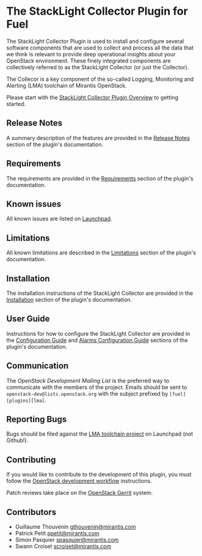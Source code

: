 The StackLight Collector Plugin for Fuel
========================================

The StackLight Collector Plugin is used to install and
configure several software components that are used to
collect and process all the data that we think is relevant
to provide deep operational insights about your OpenStack environment.
These finely integrated components are collectively referred to as
the StackLight Collector (or just the Collector).

The Collecor is a key component of the so-called Logging,
Monitoring and Alerting (LMA) toolchain of Mirantis OpenStack.

Please start with the [StackLight Collector Plugin Overview](
http://fuel-plugin-lma-collector.readthedocs.org/en/latest/overview.html)
to getting started.

Release Notes
-------------

A summary description of the features are provided in the [Release Notes](
http://fuel-plugin-lma-collector.readthedocs.org/en/latest/releases.html)
section of the plugin's documentation.

Requirements
------------

The requirements are provided in the [Requirements](
http://fuel-plugin-lma-collector.readthedocs.org/en/latest/overview.html#requirements)
section of the plugin's documentation.

Known issues
------------

All known issues are listed on [Launchpad](
https://bugs.launchpad.net/lma-toolchain).

Limitations
-----------

All known limitations are described in the [Limitations](
http://fuel-plugin-lma-collector.readthedocs.org/en/latest/overview.html#limitations)
section of the plugin's documentation.

Installation
------------

The installation instructions of the StackLight Collector are provided
in the [Installation](
http://fuel-plugin-lma-collector.readthedocs.org/en/latest/installation.html#installation)
section of the plugin's documentation.

User Guide
----------

Instructions for how to configure the StackLight Collector
are provided in the [Configuration Guide](
http://fuel-plugin-lma-collector.readthedocs.org/en/latest/configuration.html)
and [Alarms Configuration Guide](
http://fuel-plugin-lma-collector.readthedocs.org/en/latest/alarms.html)
sections of the plugin's documentation.

Communication
-------------

The *OpenStack Development Mailing List* is the preferred way to communicate
with the members of the project.
Emails should be sent to `openstack-dev@lists.openstack.org` with the subject
prefixed by `[fuel][plugins][lma]`.

Reporting Bugs
--------------

Bugs should be filed against the [LMA toolchain project](
https://launchpad.net/lma-toolchain) on Launchpad (not Github!).

Contributing
------------

If you would like to contribute to the development of this plugin,
you must follow the [OpenStack development workflow](
http://docs.openstack.org/infra/manual/developers.html#development-workflow)
instructions.

Patch reviews take place on the [OpenStack Gerrit](
https://review.openstack.org/#/q/status:open+project:openstack/fuel-plugin-lma-collector,n,z)
system.

Contributors
------------

* Guillaume Thouvenin <gthouvenin@mirantis.com>
* Patrick Petit <ppetit@mirantis.com>
* Simon Pasquier <spasquier@mirantis.com>
* Swann Croiset <scroiset@mirantis.com>
